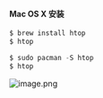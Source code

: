 #### Mac OS X 安装
```powershell
$ brew install htop
$ htop
```

```powershell
$ sudo pacman -S htop
$ htop
```

![image.png](https://cdn.nlark.com/yuque/0/2021/png/725923/1619338615047-d05c0623-1b0c-4aac-88ef-3f175a0ac5ac.png#align=left&display=inline&height=518&margin=%5Bobject%20Object%5D&name=image.png&originHeight=1035&originWidth=1918&size=515446&status=done&style=none&width=959)
